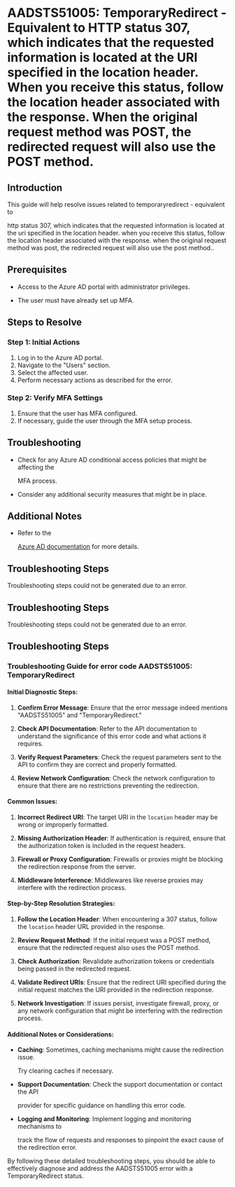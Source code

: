 
# AADSTS51005: TemporaryRedirect - Equivalent to HTTP status 307, which indicates that the requested information is located at the URI specified in the location header. When you receive this status, follow the location header associated with the response. When the original request method was POST, the redirected request will also use the POST method.


## Introduction

This guide will help resolve issues related to temporaryredirect - equivalent to

http status 307, which indicates that the requested information is located at
the uri specified in the location header. when you receive this status, follow
the location header associated with the response. when the original request
method was post, the redirected request will also use the post method..


## Prerequisites


* Access to the Azure AD portal with administrator privileges.

* The user must have already set up MFA.


## Steps to Resolve


### Step 1: Initial Actions

1. Log in to the Azure AD portal.
2. Navigate to the "Users" section.
3. Select the affected user.
4. Perform necessary actions as described for the error.


### Step 2: Verify MFA Settings

1. Ensure that the user has MFA configured.
2. If necessary, guide the user through the MFA setup process.


## Troubleshooting


* Check for any Azure AD conditional access policies that might be affecting the

  MFA process.

* Consider any additional security measures that might be in place.


## Additional Notes


* Refer to the

  [Azure AD 
documentation](https://learn.microsoft.com/en-us/azure/active-directory/)
  for more details.


## Troubleshooting Steps

Troubleshooting steps could not be generated due to an error.


## Troubleshooting Steps

Troubleshooting steps could not be generated due to an error.


## Troubleshooting Steps


### Troubleshooting Guide for error code AADSTS51005: TemporaryRedirect


#### Initial Diagnostic Steps:

1. **Confirm Error Message**: Ensure that the error message indeed mentions
   "AADSTS51005" and "TemporaryRedirect."

2. **Check API Documentation**: Refer to the API documentation to understand the
   significance of this error code and what actions it requires.

3. **Verify Request Parameters**: Check the request parameters sent to the API
   to confirm they are correct and properly formatted.

4. **Review Network Configuration**: Check the network configuration to ensure
   that there are no restrictions preventing the redirection.


#### Common Issues:

1. **Incorrect Redirect URI**: The target URI in the `location` header may be
   wrong or improperly formatted.

2. **Missing Authorization Header**: If authentication is required, ensure that
   the authorization token is included in the request headers.

3. **Firewall or Proxy Configuration**: Firewalls or proxies might be blocking
   the redirection response from the server.

4. **Middleware Interference**: Middlewares like reverse proxies may interfere
   with the redirection process.


#### Step-by-Step Resolution Strategies:

1. **Follow the Location Header**: When encountering a 307 status, follow the
   `location` header URL provided in the response.

2. **Review Request Method**: If the initial request was a POST method, ensure
   that the redirected request also uses the POST method.

3. **Check Authorization**: Revalidate authorization tokens or credentials being
   passed in the redirected request.

4. **Validate Redirect URIs**: Ensure that the redirect URI specified during the
   initial request matches the URI provided in the redirection response.

5. **Network Investigation**: If issues persist, investigate firewall, proxy, or
   any network configuration that might be interfering with the redirection
   process.


#### Additional Notes or Considerations:


* **Caching**: Sometimes, caching mechanisms might cause the redirection issue.

  Try clearing caches if necessary.


* **Support Documentation**: Check the support documentation or contact the API

  provider for specific guidance on handling this error code.


* **Logging and Monitoring**: Implement logging and monitoring mechanisms to

  track the flow of requests and responses to pinpoint the exact cause of the
  redirection error.

By following these detailed troubleshooting steps, you should be able to
effectively diagnose and address the AADSTS51005 error with a TemporaryRedirect
status.
